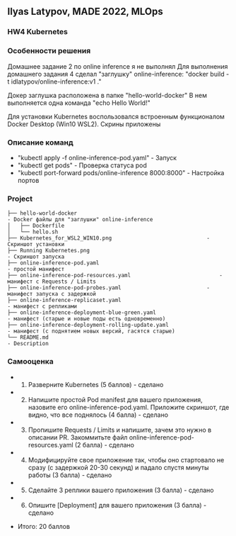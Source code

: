 ## Ilyas Latypov, MADE 2022, MLOps
### HW4 Kubernetes


### Особенности решения
Домашнее задание 2 по online inference я не выполнял
Для выполнения домашнего задания 4 сделал  "заглушку" online-inference:
"docker build -t idlatypov/online-inference:v1 ."

Докер заглушка расположена в папке "hello-world-docker"
В нем выполняется одна команда "echo Hello World!" 

Для установки Kubernetes воспользовался встроенным функционалом Docker Desktop (Win10 WSL2). Скрины приложены


### Описание команд
  - "kubectl apply -f online-inference-pod.yaml"                                      - Запуск 
  -  "kubectl get pods"          			                                - Проверка статуса pod
  - "kubectl port-forward pods/online-inference 8000:8000"                   - Настройка портов


### Project
    ├── hello-world-docker                                                                            - Docker файлы для "заглушки" online-inference
    │   ├── Dockerfile
    │   └── hello.sh
    ├── Kubernetes_for_WSL2_WIN10.png                    		   - Скриншот установки
    ├── Running Kubernetes.png                                    		   - Скриншот запуска
    ├── online-inference-pod.yaml                           		                   - простой манифест
    ├── online-inference-pod-resources.yaml                 		   - манифест с Requests / Limits
    ├── online-inference-pod-probes.yaml                  		   - манифест запуска с задержкой
    ├── online-inference-replicaset.yaml                         		   - манифест с репликами
    ├── online-inference-deployment-blue-green.yaml                               - манифест (старые и новые поды есть одновременно)
    ├── online-inference-deployment-rolling-update.yaml                          - манифест (с поднятием новых версий, гасятся старые)
    └── README.md                                                                                   - Description


### Самооценка
+   1. Разверните Kubernetes (5 баллов) - сделано
+   2. Напишите простой Pod manifest для вашего приложения, назовите его online-inference-pod.yaml. Приложите скриншот, где видно, что все поднялось (4 балла) - сделано
+   3. Пропишите Requests / Limits и напишите, зачем это нужно в описании PR. Закоммитьте файл online-inference-pod-resources.yaml (2 балла) - сделано
+   4. Модифицируйте свое приложение так, чтобы оно стартовало не сразу (с задержкой 20-30 секунд) и падало спустя минуты работы (3 балла) - сделано
+   5. Сделайте 3 реплики вашего приложения (3 балла) - сделано
+   6. Опишите [Deployment] для вашего приложения (3 балла) - сделано


+ Итого: 20 баллов
